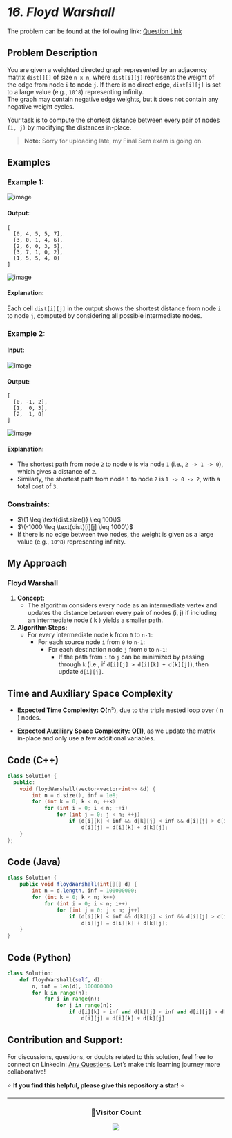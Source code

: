 # _16. Floyd Warshall_

The problem can be found at the following link: [Question Link](https://www.geeksforgeeks.org/problems/implementing-floyd-warshall2042/1)

## **Problem Description**

You are given a weighted directed graph represented by an adjacency matrix `dist[][]` of size `n x n`, where `dist[i][j]` represents the weight of the edge from node `i` to node `j`. If there is no direct edge, `dist[i][j]` is set to a large value (e.g., `10^8`) representing infinity.  
The graph may contain negative edge weights, but it does not contain any negative weight cycles.

Your task is to compute the shortest distance between every pair of nodes `(i, j)` by modifying the distances in-place.

> **Note:** Sorry for uploading late, my Final Sem exam is going on.

## **Examples**

### **Example 1:**

![image](https://github.com/user-attachments/assets/e750580e-9c59-4f63-ab48-83f07fa539dc)

#### **Output:**

```
[
  [0, 4, 5, 5, 7],
  [3, 0, 1, 4, 6],
  [2, 6, 0, 3, 5],
  [3, 7, 1, 0, 2],
  [1, 5, 5, 4, 0]
]
```

![image](https://github.com/user-attachments/assets/825f4e9d-bcde-41ca-9bb9-4d90cb61b13f)

#### **Explanation:**

Each cell `dist[i][j]` in the output shows the shortest distance from node `i` to node `j`, computed by considering all possible intermediate nodes.

### **Example 2:**

#### **Input:**

![image](https://github.com/user-attachments/assets/7db4430b-778a-4af9-9575-c96e52ffbab3)

#### **Output:**

```
[
  [0, -1, 2],
  [1,  0, 3],
  [2,  1, 0]
]
```

![image](https://github.com/user-attachments/assets/843da9c7-dc96-4603-bd44-4b670d8fb80f)

#### **Explanation:**

- The shortest path from node `2` to node `0` is via node `1` (i.e., `2 -> 1 -> 0`), which gives a distance of `2`.
- Similarly, the shortest path from node `1` to node `2` is `1 -> 0 -> 2`, with a total cost of `3`.

### **Constraints:**

- $\(1 \leq \text{dist.size()} \leq 100\)$
- $\(-1000 \leq \text{dist}[i][j] \leq 1000\)$
- If there is no edge between two nodes, the weight is given as a large value (e.g., `10^8`) representing infinity.

## **My Approach**

### **Floyd Warshall**

1. **Concept:**
   - The algorithm considers every node as an intermediate vertex and updates the distance between every pair of nodes (i, j) if including an intermediate node \( k \) yields a smaller path.
2. **Algorithm Steps:**
   - For every intermediate node `k` from `0` to `n-1`:
     - For each source node `i` from `0` to `n-1`:
       - For each destination node `j` from `0` to `n-1`:
         - If the path from `i` to `j` can be minimized by passing through `k` (i.e., if `d[i][j] > d[i][k] + d[k][j]`), then update `d[i][j]`.

## **Time and Auxiliary Space Complexity**

- **Expected Time Complexity:** **O(n³)**, due to the triple nested loop over \( n \) nodes.

- **Expected Auxiliary Space Complexity:** **O(1)**, as we update the matrix in-place and only use a few additional variables.

## **Code (C++)**

```cpp
class Solution {
  public:
    void floydWarshall(vector<vector<int>> &d) {
        int n = d.size(), inf = 1e8;
        for (int k = 0; k < n; ++k)
            for (int i = 0; i < n; ++i)
                for (int j = 0; j < n; ++j)
                    if (d[i][k] < inf && d[k][j] < inf && d[i][j] > d[i][k] + d[k][j])
                        d[i][j] = d[i][k] + d[k][j];
    }
};
```

## **Code (Java)**

```java
class Solution {
    public void floydWarshall(int[][] d) {
        int n = d.length, inf = 100000000;
        for (int k = 0; k < n; k++)
            for (int i = 0; i < n; i++)
                for (int j = 0; j < n; j++)
                    if (d[i][k] < inf && d[k][j] < inf && d[i][j] > d[i][k] + d[k][j])
                        d[i][j] = d[i][k] + d[k][j];
    }
}
```

## **Code (Python)**

```python
class Solution:
    def floydWarshall(self, d):
        n, inf = len(d), 100000000
        for k in range(n):
            for i in range(n):
                for j in range(n):
                    if d[i][k] < inf and d[k][j] < inf and d[i][j] > d[i][k] + d[k][j]:
                        d[i][j] = d[i][k] + d[k][j]
```

## **Contribution and Support:**

For discussions, questions, or doubts related to this solution, feel free to connect on LinkedIn: [Any Questions](https://www.linkedin.com/in/patel-hetkumar-sandipbhai-8b110525a/). Let’s make this learning journey more collaborative!

⭐ **If you find this helpful, please give this repository a star!** ⭐

---

<div align="center">
  <h3><b>📍Visitor Count</b></h3>
</div>

<p align="center">
  <img src="https://visitor-badge.laobi.icu/badge?page_id=Hunterdii.GeeksforGeeks-POTD" />
</p>
